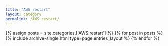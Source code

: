 ```yaml
---
title: "AWS restart"
layout: category
permalink: /AWS restart/
---
```


{% assign posts = site.categories.['AWS restart'] %}
{% for post in posts %} {% include archive-single.html type=page.entries_layout %} {% endfor %}
